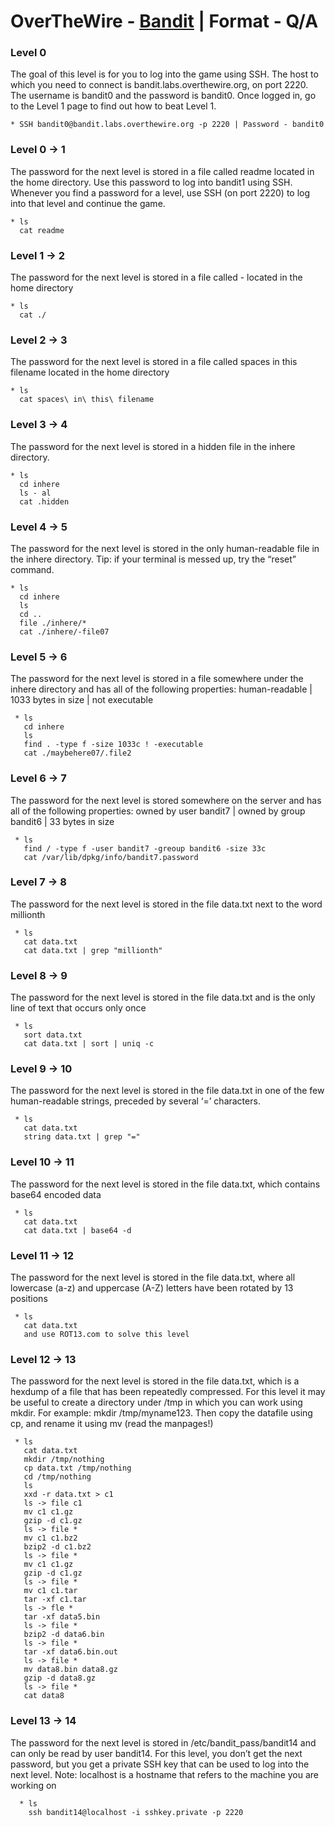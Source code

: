 # OverTheWire - [Bandit](https://overthewire.org/wargames/bandit/) | Format - Q/A

### Level 0
The goal of this level is for you to log into the game using SSH. The host to which you need to connect is bandit.labs.overthewire.org, on port 2220. The username is bandit0 and the password is bandit0. Once logged in, go to the Level 1 page to find out how to beat Level 1.

    * SSH bandit0@bandit.labs.overthewire.org -p 2220 | Password - bandit0

### Level 0 -> 1
The password for the next level is stored in a file called readme located in the home directory. Use this password to log into bandit1 using SSH. Whenever you find a password for a level, use SSH (on port 2220) to log into that level and continue the game.

    * ls
      cat readme
### Level 1 -> 2 
The password for the next level is stored in a file called - located in the home directory

    * ls
      cat ./

### Level 2 -> 3 
The password for the next level is stored in a file called spaces in this filename located in the home directory

    * ls
      cat spaces\ in\ this\ filename

### Level 3 -> 4 
The password for the next level is stored in a hidden file in the inhere directory.

    * ls
      cd inhere
      ls - al
      cat .hidden

### Level 4 -> 5
The password for the next level is stored in the only human-readable file in the inhere directory. Tip: if your terminal is messed up, try the “reset” command.

    * ls
      cd inhere
      ls
      cd ..
      file ./inhere/*
      cat ./inhere/-file07

### Level 5 -> 6 
The password for the next level is stored in a file somewhere under the inhere directory and has all of the following properties:
human-readable | 1033 bytes in size | not executable

     * ls
       cd inhere
       ls
       find . -type f -size 1033c ! -executable
       cat ./maybehere07/.file2

### Level 6 -> 7 
The password for the next level is stored somewhere on the server and has all of the following properties: owned by user bandit7 | owned by group bandit6 | 33 bytes in size

     * ls
       find / -type f -user bandit7 -greoup bandit6 -size 33c
       cat /var/lib/dpkg/info/bandit7.password

### Level 7 -> 8
The password for the next level is stored in the file data.txt next to the word millionth

     * ls
       cat data.txt
       cat data.txt | grep "millionth"

### Level 8 -> 9 
The password for the next level is stored in the file data.txt and is the only line of text that occurs only once

     * ls
       sort data.txt
       cat data.txt | sort | uniq -c

### Level 9 -> 10
The password for the next level is stored in the file data.txt in one of the few human-readable strings, preceded by several ‘=’ characters.

     * ls
       cat data.txt
       string data.txt | grep "="

### Level 10 -> 11
The password for the next level is stored in the file data.txt, which contains base64 encoded data

     * ls
       cat data.txt
       cat data.txt | base64 -d

### Level 11 -> 12
The password for the next level is stored in the file data.txt, where all lowercase (a-z) and uppercase (A-Z) letters have been rotated by 13 positions

     * ls 
       cat data.txt
       and use ROT13.com to solve this level

### Level 12 -> 13
The password for the next level is stored in the file data.txt, which is a hexdump of a file that has been repeatedly compressed. For this level it may be useful to create a directory under /tmp in which you can work using mkdir. For example: mkdir /tmp/myname123. Then copy the datafile using cp, and rename it using mv (read the manpages!)

     * ls
       cat data.txt
       mkdir /tmp/nothing
       cp data.txt /tmp/nothing
       cd /tmp/nothing
       ls
       xxd -r data.txt > c1
       ls -> file c1
       mv c1 c1.gz
       gzip -d c1.gz
       ls -> file *
       mv c1 c1.bz2
       bzip2 -d c1.bz2
       ls -> file *
       mv c1 c1.gz
       gzip -d c1.gz
       ls -> file *
       mv c1 c1.tar
       tar -xf c1.tar
       ls -> fle *
       tar -xf data5.bin
       ls -> file *
       bzip2 -d data6.bin
       ls -> file *
       tar -xf data6.bin.out
       ls -> file *
       mv data8.bin data8.gz
       gzip -d data8.gz
       ls -> file *
       cat data8

### Level 13 -> 14
The password for the next level is stored in /etc/bandit_pass/bandit14 and can only be read by user bandit14. For this level, you don’t get the next password, but you get a private SSH key that can be used to log into the next level. Note: localhost is a hostname that refers to the machine you are working on

      * ls
        ssh bandit14@localhost -i sshkey.private -p 2220
